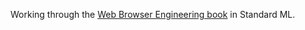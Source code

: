 Working through the [Web Browser Engineering book](https://browser.engineering/index.html) in Standard ML.